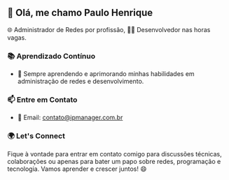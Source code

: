 ## 👋 Olá, me chamo Paulo Henrique

🌐 Administrador de Redes por profissão, 👨‍💻 Desenvolvedor nas horas vagas.

### 📚 Aprendizado Contínuo

- 📖 Sempre aprendendo e aprimorando minhas habilidades em administração de redes e desenvolvimento.

### 📫 Entre em Contato

- 📧 Email: contato@ipmanager.com.br

### 🌍 Let's Connect

Fique à vontade para entrar em contato comigo para discussões técnicas, colaborações ou apenas para bater um papo sobre redes, programação e tecnologia. Vamos aprender e crescer juntos! 😄
